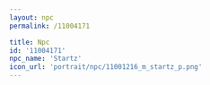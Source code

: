 ```yaml
---
layout: npc
permalink: /11004171

title: Npc
id: '11004171'
npc_name: 'Startz'
icon_url: 'portrait/npc/11001216_m_startz_p.png'
---
```

